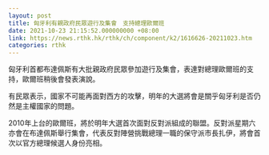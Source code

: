 ```yaml
---
layout: post
title: 匈牙利有親政府民眾遊行及集會　支持總理歐爾班
date: 2021-10-23 21:15:52.000000000 +08:00
link: https://news.rthk.hk/rthk/ch/component/k2/1616626-20211023.htm
categories: rthk
---
```


匈牙利首都布達佩斯有大批親政府民眾參加遊行及集會，表達對總理歐爾班的支持，歐爾班稍後會發表演說。

有民眾表示，國家不可能再面對西方的攻擊，明年的大選將會是關乎匈牙利是否仍然是主權國家的問題。

2010年上台的歐爾班，將於明年大選首次面對反對派組成的聯盟。反對派星期六亦會在布達佩斯舉行集會，代表反對陣營挑戰總理一職的保守派市長扎伊，將會首次以官方總理候選人身份亮相。
